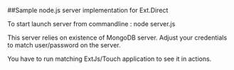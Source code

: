 ##Sample node.js server implementation for Ext.Direct

To start launch server from commandline : node server.js

This server relies on existence of MongoDB server. Adjust your credentials to match user/password on the server.

You have to run matching ExtJs/Touch application to see it in actions.